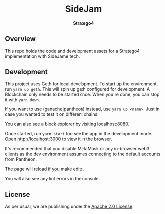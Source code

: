 <h1 align="center">
  SideJam
  <br/>
</h1>

<h4 align="center">
  Stratego4
</h4>

## Overview

This repo holds the code and development assets for a Stratego4 implementation with SideJame tech.

## Development

This project uses Geth for local development. To start up the environment, run `yarn up geth`. This will spin up geth configured for development. A Blockchain only needs to be started once. When you're done, you can stop it with `yarn down`.

If you want to use (ganache|pantheon) instead, use `yarn up <name>`. Just in case you wanted to test it on different chains.

You can also see a block explorer by visiting [localhost:8080](http://localhost:8080).

Once started, run `yarn start` too see the app in the development mode.
Open [http://localhost:3000](http://localhost:3000) to view it in the browser.

It's recommended that you disable MetaMask or any in-browser web3 clients as the dev environment assumes connecting to the default accounts from Pantheon.

The page will reload if you make edits.

You will also see any lint errors in the console.

## License

As per usual, we are publishing under the [Apache 2.0 License](LICENSE).
